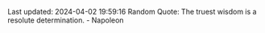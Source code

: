 Last updated: 2024-04-02 19:59:16
Random Quote: The truest wisdom is a resolute determination. - Napoleon